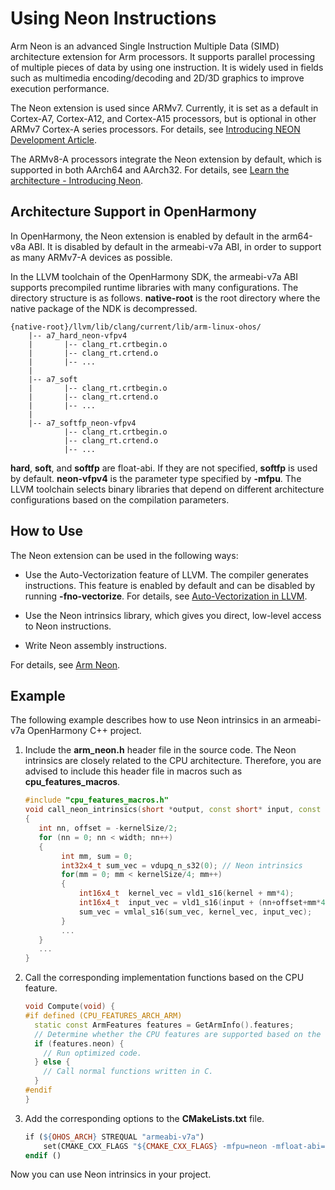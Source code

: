 # Using Neon Instructions


Arm Neon is an advanced Single Instruction Multiple Data (SIMD) architecture extension for Arm processors. It supports parallel processing of multiple pieces of data by using one instruction. It is widely used in fields such as multimedia encoding/decoding and 2D/3D graphics to improve execution performance.


The Neon extension is used since ARMv7. Currently, it is set as a default in Cortex-A7, Cortex-A12, and Cortex-A15 processors, but is optional in other ARMv7 Cortex-A series processors. For details, see [Introducing NEON Development Article](https://developer.arm.com/documentation/dht0002/a/Introducing-NEON/What-is-SIMD-/ARM-SIMD-instructions?lang=en).


The ARMv8-A processors integrate the Neon extension by default, which is supported in both AArch64 and AArch32. For details, see [Learn the architecture - Introducing Neon](https://developer.arm.com/documentation/102474/0100/Fundamentals-of-Armv8-Neon-technology).


## Architecture Support in OpenHarmony

In OpenHarmony, the Neon extension is enabled by default in the arm64-v8a ABI. It is disabled by default in the armeabi-v7a ABI, in order to support as many ARMv7-A devices as possible.

In the LLVM toolchain of the OpenHarmony SDK, the armeabi-v7a ABI supports precompiled runtime libraries with many configurations. The directory structure is as follows. **native-root** is the root directory where the native package of the NDK is decompressed.

```
{native-root}/llvm/lib/clang/current/lib/arm-linux-ohos/
    |-- a7_hard_neon-vfpv4
    |       |-- clang_rt.crtbegin.o
    |       |-- clang_rt.crtend.o
    |       |-- ...
    |
    |-- a7_soft
    |       |-- clang_rt.crtbegin.o
    |       |-- clang_rt.crtend.o
    |       |-- ...
    |
    |-- a7_softfp_neon-vfpv4
            |-- clang_rt.crtbegin.o
            |-- clang_rt.crtend.o
            |-- ...
```

**hard**, **soft**, and **softfp** are float-abi. If they are not specified, **softfp** is used by default. **neon-vfpv4** is the parameter type specified by **-mfpu**. The LLVM toolchain selects binary libraries that depend on different architecture configurations based on the compilation parameters.


## How to Use

The Neon extension can be used in the following ways:

- Use the Auto-Vectorization feature of LLVM. The compiler generates instructions. This feature is enabled by default and can be disabled by running **-fno-vectorize**. For details, see [Auto-Vectorization in LLVM](https://llvm.org/docs/Vectorizers.html).

- Use the Neon intrinsics library, which gives you direct, low-level access to Neon instructions.

- Write Neon assembly instructions.

For details, see [Arm Neon](https://developer.arm.com/Architectures/Neon).


## Example

The following example describes how to use Neon intrinsics in an armeabi-v7a OpenHarmony C++ project.

1. Include the **arm_neon.h** header file in the source code. The Neon intrinsics are closely related to the CPU architecture. Therefore, you are advised to include this header file in macros such as **cpu_features_macros**.

   ```c++
   #include "cpu_features_macros.h"
   void call_neon_intrinsics(short *output, const short* input, const short* kernel, int width, int kernelSize)
   {
      int nn, offset = -kernelSize/2;
      for (nn = 0; nn < width; nn++)
      {
           int mm, sum = 0;
           int32x4_t sum_vec = vdupq_n_s32(0); // Neon intrinsics
           for(mm = 0; mm < kernelSize/4; mm++)
           {
               int16x4_t  kernel_vec = vld1_s16(kernel + mm*4);
               int16x4_t  input_vec = vld1_s16(input + (nn+offset+mm*4));
               sum_vec = vmlal_s16(sum_vec, kernel_vec, input_vec);
           }
           ...
      }
      ...
   }
   ```

2. Call the corresponding implementation functions based on the CPU feature.
   ```c++
   void Compute(void) {
   #if defined (CPU_FEATURES_ARCH_ARM)
     static const ArmFeatures features = GetArmInfo().features;
     // Determine whether the CPU features are supported based on the features field.
     if (features.neon) {
       // Run optimized code.
     } else {
       // Call normal functions written in C.
     }
   #endif
   }
   ```

3. Add the corresponding options to the **CMakeLists.txt** file.
   ```makefile
   if (${OHOS_ARCH} STREQUAL "armeabi-v7a")
       set(CMAKE_CXX_FLAGS "${CMAKE_CXX_FLAGS} -mfpu=neon -mfloat-abi=softfp")
   endif ()
   ```

Now you can use Neon intrinsics in your project.

 <!--no_check--> 